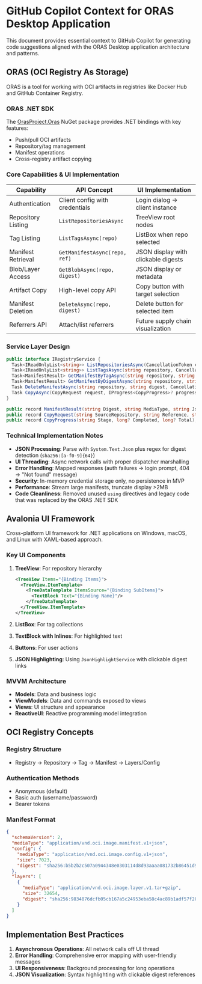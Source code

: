# GitHub Copilot Context for ORAS Desktop Application

This document provides essential context to GitHub Copilot for generating code suggestions aligned with the ORAS Desktop application architecture and patterns.

## ORAS (OCI Registry As Storage)

ORAS is a tool for working with OCI artifacts in registries like Docker Hub and GitHub Container Registry.

### ORAS .NET SDK

The [OrasProject.Oras](https://www.nuget.org/packages/OrasProject.Oras/0.3.0) NuGet package provides .NET bindings with key features:
- Push/pull OCI artifacts
- Repository/tag management
- Manifest operations
- Cross-registry artifact copying

### Core Capabilities & UI Implementation

| Capability | API Concept | UI Implementation |
|------------|-------------|-------------------|
| Authentication | Client config with credentials | Login dialog → client instance |
| Repository Listing | `ListRepositoriesAsync` | TreeView root nodes |
| Tag Listing | `ListTagsAsync(repo)` | ListBox when repo selected |
| Manifest Retrieval | `GetManifestAsync(repo, ref)` | JSON display with clickable digests |
| Blob/Layer Access | `GetBlobAsync(repo, digest)` | JSON display or metadata |
| Artifact Copy | High-level copy API | Copy button with target selection |
| Manifest Deletion | `DeleteAsync(repo, digest)` | Delete button for selected item |
| Referrers API | Attach/list referrers | Future supply chain visualization |

### Service Layer Design

```csharp
public interface IRegistryService {
  Task<IReadOnlyList<string>> ListRepositoriesAsync(CancellationToken ct);
  Task<IReadOnlyList<string>> ListTagsAsync(string repository, CancellationToken ct);
  Task<ManifestResult> GetManifestByTagAsync(string repository, string tag, CancellationToken ct);
  Task<ManifestResult> GetManifestByDigestAsync(string repository, string digest, CancellationToken ct);
  Task DeleteManifestAsync(string repository, string digest, CancellationToken ct);
  Task CopyAsync(CopyRequest request, IProgress<CopyProgress>? progress, CancellationToken ct);
}

public record ManifestResult(string Digest, string MediaType, string Json, IReadOnlyList<string> ReferencedDigests);
public record CopyRequest(string SourceRepository, string Reference, string TargetRepository, string? TargetTag);
public record CopyProgress(string Stage, long? Completed, long? Total);
```

### Technical Implementation Notes

- **JSON Processing**: Parse with `System.Text.Json` plus regex for digest detection (`sha256:[a-f0-9]{64}`)
- **UI Threading**: Async network calls with proper dispatcher marshalling
- **Error Handling**: Mapped responses (auth failures → login prompt, 404 → "Not found" message)
- **Security**: In-memory credential storage only, no persistence in MVP
- **Performance**: Stream large manifests, truncate display >2MB
- **Code Cleanliness**: Removed unused `using` directives and legacy code that was replaced by the ORAS .NET SDK

## Avalonia UI Framework

Cross-platform UI framework for .NET applications on Windows, macOS, and Linux with XAML-based approach.

### Key UI Components

1. **TreeView**: For repository hierarchy
   ```xml
   <TreeView Items="{Binding Items}">
     <TreeView.ItemTemplate>
       <TreeDataTemplate ItemsSource="{Binding SubItems}">
         <TextBlock Text="{Binding Name}"/>
       </TreeDataTemplate>
     </TreeView.ItemTemplate>
   </TreeView>
   ```

2. **ListBox**: For tag collections
3. **TextBlock with Inlines**: For highlighted text
4. **Buttons**: For user actions
5. **JSON Highlighting**: Using `JsonHighlightService` with clickable digest links

### MVVM Architecture

- **Models**: Data and business logic
- **ViewModels**: Data and commands exposed to views
- **Views**: UI structure and appearance
- **ReactiveUI**: Reactive programming model integration

## OCI Registry Concepts

### Registry Structure
- Registry → Repository → Tag → Manifest → Layers/Config

### Authentication Methods
- Anonymous (default)
- Basic auth (username/password)
- Bearer tokens

### Manifest Format
```json
{
  "schemaVersion": 2,
  "mediaType": "application/vnd.oci.image.manifest.v1+json",
  "config": {
    "mediaType": "application/vnd.oci.image.config.v1+json",
    "size": 7023,
    "digest": "sha256:b5b2b2c507a0944348e0303114d8d93aaaa081732b86451d9bce1f432a537bc7"
  },
  "layers": [
    {
      "mediaType": "application/vnd.oci.image.layer.v1.tar+gzip",
      "size": 32654,
      "digest": "sha256:9834876dcfb05cb167a5c24953eba58c4ac89b1adf57f28f2f9d09af107ee8f0"
    }
  ]
}
```

## Implementation Best Practices

1. **Asynchronous Operations**: All network calls off UI thread
2. **Error Handling**: Comprehensive error mapping with user-friendly messages
3. **UI Responsiveness**: Background processing for long operations
4. **JSON Visualization**: Syntax highlighting with clickable digest references